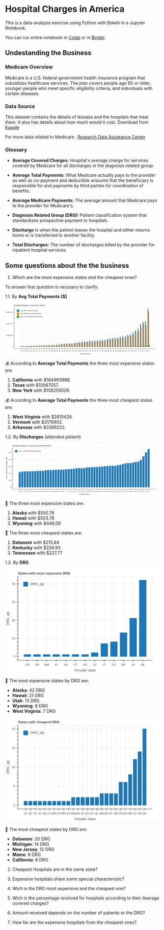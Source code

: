 
# Hospital Charges in America

This is a data-analysis exercise using Python with Bokeh in a Jupyter Notebook.

You can run entire notebook in [Colab](https://colab.research.google.com/drive/19I5HKDFvsKKVCRSY-l5jXGj7REDBAHSt#scrollTo=XqrUCHsKDGru) or in  [Binder](https://mybinder.org/v2/gh/isabelyb/hospital_charges_USA/HEAD).

## Undestanding the Business

### Medicare Overview

Medicare is a U.S. federal government health insurance program that subsidizes healthcare services. The plan covers people age 65 or older, younger people who meet specific eligibility criteria, and individuals with certain diseases.

### Data Source

This dataset contains the details of disease and the hospitals that treat them. It also has details about how much would it cost. Download from [Kaggle](https://www.kaggle.com/dhirajnirne/hospital-charges-in-america)

For more data related to Medicare : [Research Data Assistance Center](https://resdac.org/)

### Glossary

* **Average Covered Charges:** Hospital's average charge for services covered by Medicare for all discharges in the diagnosis related group.

* **Average Total Payments:** What Medicare actually pays to the provider as well as co-payment and deductible amounts that the beneficiary is responsible for and payments by third parties for coordination of benefits.

* **Average Medicare Payments:** The average amount that Medicare pays to the provider for Medicare's.

* **Diagnosis Related Group (DRG):** Patient classification system that standardizes prospective payment to hospitals.

* **Discharge** Is when the patient leaves the hospital and either returns home or is transferred to another facility.

* **Total Discharges:** The number of discharges billed by the provider for inpatient hospital services.


## Some questions about the the business

1. Which are the most expensive states and the cheapest ones?

To answer that question is necesary to clarify:

1.1. By **Avg Total Payments [$]**

![by_state](assets/by_state.png)

💰 According to **Average Total Payments**  the three most expensive states are:

1. **California** with $164993988.  
2. **Texas** with $10967057.
3. **New York** with $108259026.

💰 According to **Average Total Payments**  the three most cheapest states are:

1. **West Virginia** with $2815426.
2. **Vermont** with $3176902.
3. **Arkansas** with $3366222.  

1.2. By **Discharges** (attended patient)

![by_patient](assets/by_patient.png)

🤕 The three most expensive states are:

1. **Alaska** with $550.76
2. **Hawaii** with $503.78
3. **Wyoming** with $446.09  

🤕 The three most cheapest states are:

1. **Delaware** with $215.84
2. **Kentucky** with $226.93
3. **Tennessee** with $227.77

1.3. By  **DRG** 

![by_drg_max](assets/by_drg_max.png)

💉 The most expensive states by DRG are:
* **Alaska**: 42 DRG
* **Hawaii**: 21 DRG
* **Utah**: 13 DRG
* **Wyoming**: 8 DRG
* **West Virginia**: 7 DRG


![by_drg_min](assets/by_drg_min.png)

💉 The most cheapest states by DRG are:
* **Delaware**: 20 DRG
* **Michigan**: 14 DRG
* **New Jersey**: 12 DRG
* **Maine**: 8 DRG
* **California**: 6 DRG

2. Cheapest Hospitals are in the same state?



3. Expensive hospitals share some special characteristic?


4. Wich is the DRG most expensive and the cheapest one?
5. Wich is the percentage received for hospitals according to their Average covered charges?
6. Amount received depends on the number of patients or the DRG?
7. How far are the expensive hospitals from the cheapest ones?